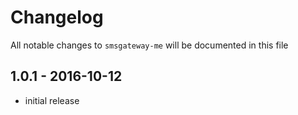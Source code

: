 # Changelog

All notable changes to `smsgateway-me` will be documented in this file

## 1.0.1 - 2016-10-12

- initial release
